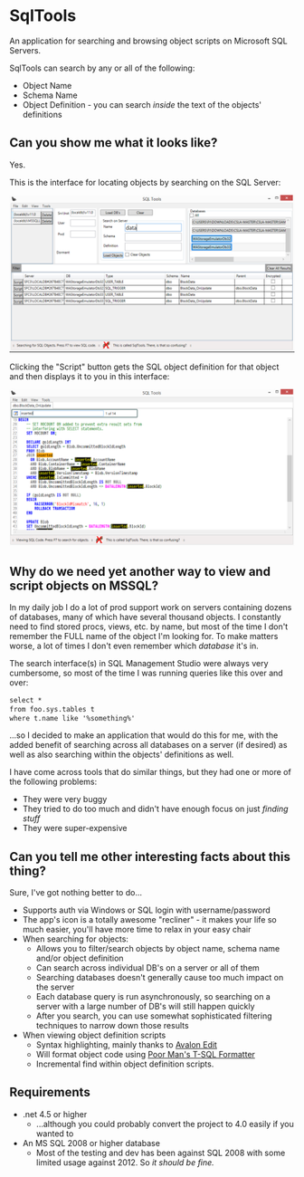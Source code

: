 # SqlTools

An application for searching and browsing object scripts on Microsoft SQL Servers.

SqlTools can search by any or all of the following:

* Object Name
* Schema Name
* Object Definition - you can search *inside* the text of the objects' definitions

## Can you show me what it looks like?

Yes.

This is the interface for locating objects by searching on the SQL Server:

![Code View Interface](/Wiki/Images/SqlToolsSearchInterface.png)

Clicking the "Script" button gets the SQL object definition for that object and then displays it to you in this interface:

![Code View Interface](/Wiki/Images/SqlToolsCodeViewInterface.png)

## Why do we need yet another way to view and script objects on MSSQL?

In my daily job I do a lot of prod support work on servers containing dozens of databases, 
many of which have several thousand objects. I constantly need to find stored procs, views, 
etc. by name, but most of the time I don't remember the FULL name of the object I'm looking 
for. To make matters worse, a lot of times I don't even remember which *database* it's in.

The search interface(s) in SQL Management Studio were always very cumbersome, so most of the time I was running queries
like this over and over:

```
select *
from foo.sys.tables t
where t.name like '%something%'
```

...so I decided to make an application that would do this for me, with the added benefit of searching 
across all databases on a server (if desired) as well as also searching within the objects' definitions as well.

I have come across tools that do similar things, but they had one or more of the following problems:

* They were very buggy
* They tried to do too much and didn't have enough focus on just *finding stuff*
* They were super-expensive

## Can you tell me other interesting facts about this thing?

Sure, I've got nothing better to do...

* Supports auth via Windows or SQL login with username/password
* The app's icon is a totally awesome "recliner" - it makes your life so much easier, you'll have more time to relax in your easy chair
* When searching for objects:
  * Allows you to filter/search objects by object name, schema name and/or object definition
  * Can search across individual DB's on a server or all of them
  * Searching databases doesn't generally cause too much impact on the server
  * Each database query is run asynchronously, so searching on a server with a large number of DB's will still happen quickly
  * After you search, you can use somewhat sophisticated filtering techniques to narrow down those results
* When viewing object definition scripts
  * Syntax highlighting, mainly thanks to [Avalon Edit](http://avalonedit.net/)
  * Will format object code using [Poor Man's T-SQL Formatter](http://architectshack.com/PoorMansTSqlFormatter.ashx)
  * Incremental find within object definition scripts.

## Requirements

* .net 4.5 or higher 
  * ...although you could probably convert the project to 4.0 easily if you wanted to
* An MS SQL 2008 or higher database
  * Most of the testing and dev has been against SQL 2008 with some limited usage against 2012. So *it should be fine.* 
